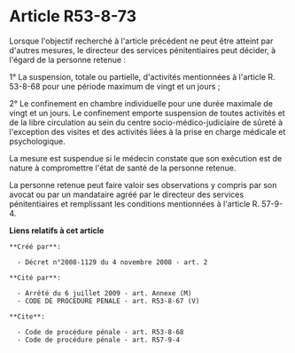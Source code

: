 # Article R53-8-73

Lorsque l'objectif recherché à l'article précédent ne peut être atteint par d'autres mesures, le directeur des services
pénitentiaires peut décider, à l'égard de la personne retenue : 

1° La suspension, totale ou partielle, d'activités mentionnées à l'article R. 53-8-68 pour une période maximum de vingt et un
jours ; 

2° Le confinement en chambre individuelle pour une durée maximale de vingt et un jours. Le confinement emporte suspension de
toutes activités et de la libre circulation au sein du centre socio-médico-judiciaire de sûreté à l'exception des visites et
des activités liées à la prise en charge médicale et psychologique. 

La mesure est suspendue si le médecin constate que son exécution est de nature à compromettre l'état de santé de la personne
retenue. 

La personne retenue peut faire valoir ses observations y compris par son avocat ou par un mandataire agréé par le directeur
des services pénitentiaires et remplissant les conditions mentionnées à l'article R. 57-9-4.

**Liens relatifs à cet article**

	**Créé par**:

	  - Décret n°2008-1129 du 4 novembre 2008 - art. 2

	**Cité par**:

	  - Arrêté du 6 juillet 2009 - art. Annexe (M)
	  - CODE DE PROCEDURE PENALE - art. R53-8-67 (V)

	**Cite**:

	  - Code de procédure pénale - art. R53-8-68
	  - Code de procédure pénale - art. R57-9-4

